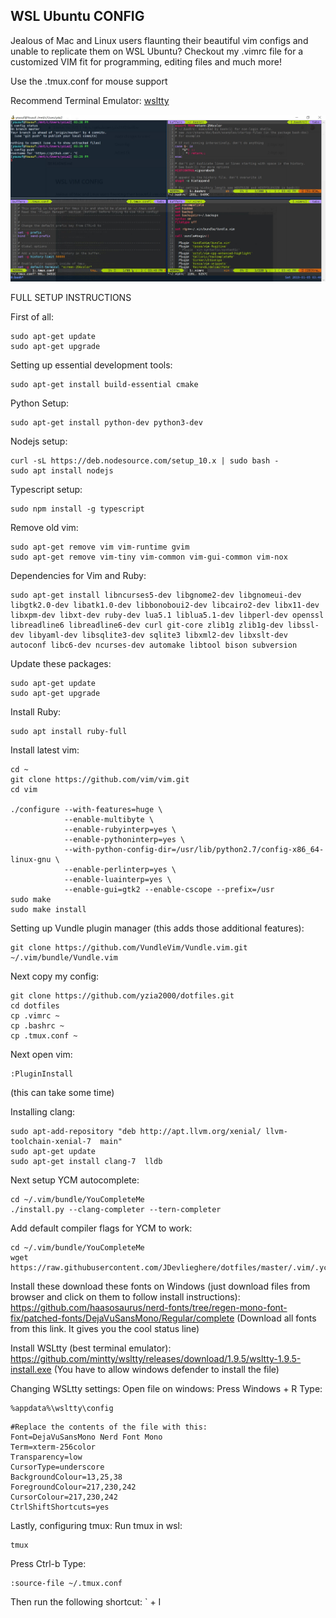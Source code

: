 WSL Ubuntu CONFIG
-------------------------

Jealous of Mac and Linux users flaunting their beautiful vim configs and unable to replicate them on
WSL Ubuntu? Checkout my .vimrc file for a customized VIM fit for programming, editing files
and much more!

Use the .tmux.conf for mouse support

Recommend Terminal Emulator: [wsltty](https://github.com/mintty/wsltty)

![alt text](https://github.com/yzia2000/dotfiles/blob/master/WSL_m.jpg)


FULL SETUP INSTRUCTIONS

First of all:
```
sudo apt-get update
sudo apt-get upgrade
```

Setting up essential development tools:
```
sudo apt-get install build-essential cmake
```

Python Setup:
```
sudo apt-get install python-dev python3-dev
```

Nodejs setup:
```
curl -sL https://deb.nodesource.com/setup_10.x | sudo bash -
sudo apt install nodejs
```

Typescript setup:
```
sudo npm install -g typescript
```

Remove old vim:
```
sudo apt-get remove vim vim-runtime gvim
sudo apt-get remove vim-tiny vim-common vim-gui-common vim-nox
```

Dependencies for Vim and Ruby:
```
sudo apt-get install libncurses5-dev libgnome2-dev libgnomeui-dev libgtk2.0-dev libatk1.0-dev libbonoboui2-dev libcairo2-dev libx11-dev libxpm-dev libxt-dev ruby-dev lua5.1 liblua5.1-dev libperl-dev openssl libreadline6 libreadline6-dev curl git-core zlib1g zlib1g-dev libssl-dev libyaml-dev libsqlite3-dev sqlite3 libxml2-dev libxslt-dev autoconf libc6-dev ncurses-dev automake libtool bison subversion
```

Update these packages:
```
sudo apt-get update
sudo apt-get upgrade
```

Install Ruby:
```
sudo apt install ruby-full
```

Install latest vim:
```
cd ~
git clone https://github.com/vim/vim.git
cd vim

./configure --with-features=huge \
            --enable-multibyte \
            --enable-rubyinterp=yes \
            --enable-pythoninterp=yes \
            --with-python-config-dir=/usr/lib/python2.7/config-x86_64-linux-gnu \
            --enable-perlinterp=yes \
            --enable-luainterp=yes \
            --enable-gui=gtk2 --enable-cscope --prefix=/usr
sudo make
sudo make install
```



Setting up Vundle plugin manager (this adds those additional features):
```
git clone https://github.com/VundleVim/Vundle.vim.git ~/.vim/bundle/Vundle.vim
```

Next copy my config:
```
git clone https://github.com/yzia2000/dotfiles.git
cd dotfiles
cp .vimrc ~
cp .bashrc ~
cp .tmux.conf ~
```

Next open vim:
```
:PluginInstall
```
(this can take some time)

Installing clang:
```
sudo apt-add-repository "deb http://apt.llvm.org/xenial/ llvm-toolchain-xenial-7  main"
sudo apt-get update
sudo apt-get install clang-7  lldb
```

Next setup YCM autocomplete:
```
cd ~/.vim/bundle/YouCompleteMe 
./install.py --clang-completer --tern-completer
```

Add default compiler flags for YCM to work:
```
cd ~/.vim/bundle/YouCompleteMe 
wget https://raw.githubusercontent.com/JDevlieghere/dotfiles/master/.vim/.ycm_extra_conf.py
```

Install these download these fonts on Windows (just download files from browser and click on them to follow install instructions):
https://github.com/haasosaurus/nerd-fonts/tree/regen-mono-font-fix/patched-fonts/DejaVuSansMono/Regular/complete
(Download all fonts from this link. It gives you the cool status line) 

Install WSLtty (best terminal emulator):
https://github.com/mintty/wsltty/releases/download/1.9.5/wsltty-1.9.5-install.exe
(You have to allow windows defender to install the file)

Changing WSLtty settings:
Open file on windows:
Press Windows + R
Type:
```
%appdata%\wsltty\config
```

```
#Replace the contents of the file with this:
Font=DejaVuSansMono Nerd Font Mono
Term=xterm-256color
Transparency=low
CursorType=underscore
BackgroundColour=13,25,38
ForegroundColour=217,230,242
CursorColour=217,230,242
CtrlShiftShortcuts=yes
```


Lastly, configuring tmux:
Run tmux in wsl:
```
tmux
```
Press Ctrl-b
Type: 
```
:source-file ~/.tmux.conf
```

Then run the following shortcut: ` + I
